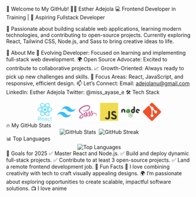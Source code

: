 👋 Welcome to My GitHub!
👩‍💻 Esther Adejola
💻 Frontend Developer in Training | 🌟 Aspiring Fullstack Developer

🚀 Passionate about building scalable web applications, learning modern technologies, and contributing to open-source projects. Currently exploring React, Tailwind CSS, Node.js, and Sass to bring creative ideas to life.

🌱 About Me
💪 Evolving Developer: Focused on learning and implementing full-stack web development.
🌍 Open Source Advocate: Excited to contribute to collaborative projects.
📈 Growth-Oriented: Always ready to pick up new challenges and skills.
🎯 Focus Areas: React, JavaScript, and responsive, efficient design.
📫 Let’s Connect:
Email: adejolanu@gmail.com
LinkedIn: Esther Adejola
Twitter: @miss_ayase_e
🛠️ Tech Stack
<div align="center"> <img src="https://github.com/devicons/devicon/blob/master/icons/react/react-original-wordmark.svg" title="React" alt="React" width="50" height="50"/>&nbsp; <img src="https://github.com/devicons/devicon/blob/master/icons/tailwindcss/tailwindcss-plain.svg" title="Tailwind CSS" alt="Tailwind CSS" width="50" height="50"/>&nbsp; <img src="https://github.com/devicons/devicon/blob/master/icons/sass/sass-original.svg" title="Sass" alt="Sass" width="50" height="50"/>&nbsp; <img src="https://github.com/devicons/devicon/blob/master/icons/javascript/javascript-original.svg" title="JavaScript" alt="JavaScript" width="50" height="50"/>&nbsp; <img src="https://github.com/devicons/devicon/blob/master/icons/nodejs/nodejs-original-wordmark.svg" title="Node.js" alt="Node.js" width="50" height="50"/>&nbsp; <img src="https://github.com/devicons/devicon/blob/master/icons/git/git-original.svg" title="Git" alt="Git" width="50" height="50"/>&nbsp; </div>
🔥 My GitHub Stats
<div align="center"> <img src="https://github-readme-stats.vercel.app/api?username=De-jola&show_icons=true&theme=radical" alt="GitHub Stats" width="48%"/>&nbsp; <img src="http://github-readme-streak-stats.herokuapp.com?user=De-jola&theme=radical" alt="GitHub Streak" width="48%"/> </div>
📊 Top Languages
<div align="center"> <img src="https://github-readme-stats.vercel.app/api/top-langs/?username=De-jola&layout=compact&theme=radical" alt="Top Languages" width="48%"/> </div>
🚀 Goals for 2025
✅ Master React and Node.js.
✅ Build and deploy dynamic full-stack projects.
✅ Contribute to at least 3 open-source projects.
✅ Land a remote frontend development job.
🌟 Fun Facts
🎨 I love combining creativity with tech to craft visually appealing designs.
🌍 I’m passionate about exploring opportunities to create scalable, impactful software solutions.
📺 I love anime
